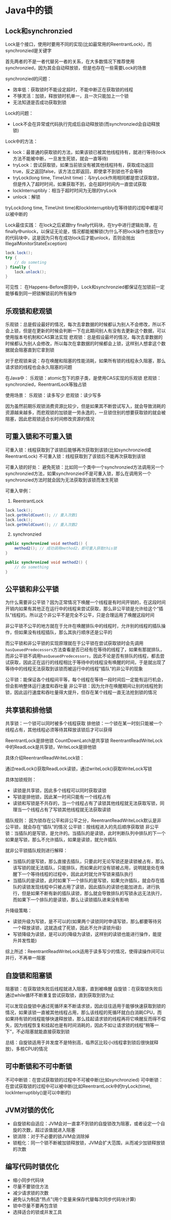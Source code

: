 # Java中的锁

## Lock和synchronzied

Lock是个接口，使用时要用不同的实现(比如最常用的ReentrantLock)，而synchronzied是关键字

首先两者的不是一者代替另一者的关系，在大多数情况下推荐使用synchronzied，因为其会自动释放锁，但是也存在一些需要Lock的场景

synchronzied的问题：
- 效率低：获取锁时不能设定超时，不能中断正在获取锁的线程
- 不够灵活：加锁，释放锁时机单一，且一次只能加上一个锁
- 无法知道是否成功获取到锁

Lock的问题：
- Lock不会在异常或代码执行完成后自动释放锁(而synchronzied会自动释放锁)

Lock中的方法：
- lock：最普通的获取锁的方法，如果该锁已被其他线程持有，就进行等待(lock方法不能被中断，一旦发生死锁，就会一直等待)
- tryLock：尝试获取锁，如果当前锁没有被其他线程持有，获取成功返回true，反之返回false，该方法立即返回，即使拿不到锁也不会等待
- tryLock(long time, TimeUnit time)：与tryLock作用相同都是尝试获取锁，但是传入了超时时间，如果获取不到，会在超时时间内一直尝试获取
- lockInterruptibly：相当于超时时间为无限的tryLock
- unlock：解锁

tryLock(long time, TimeUnit time)和lockInterruptibly在等待锁的过程中都是可以被中断的

Lock最佳实践：
在lock之后紧跟try finally代码块，在try中进行逻辑处理，在finally中unlock，以保证无论是，情况都能被解锁(为什么不把lock操作也放在try的代码块中，这是因为只有在成功lock后才能unlock，否则会抛出IllegalMonitorStateException)

```java
lock.lock();
try {
    // do someting
} finally {
    lock.unlock();
}
```

可见性：
在Happens-Before原则中，Lock和synchronzied都保证在加锁前一定能够看到同一把锁解锁前的所有操作

## 乐观锁和悲观锁

乐观锁：总是假设最好的情况，每次去拿数据的时候都认为别人不会修改，所以不会上锁，但是在更新的时候会判断一下在此期间别人有没有去更新这个数据，可以使用版本号机制和CAS算法实现
悲观锁：总是假设最坏的情况，每次去拿数据的时候都认为别人会修改，所以每次在拿数据的时候都会上锁，这样别人想拿这个数据就会阻塞直到它拿到锁

对于悲观锁来说：存在唤醒和阻塞的性能消耗，如果所有锁的线程永久阻塞，那么请求锁的线程也会永久阻塞的问题

在Java中：
乐观锁：atomic包下的原子类，是使用CAS实现的乐观锁
悲观锁：synchronzied，ReentrantLock等独占锁

使用场景：
乐观锁：读多写少
悲观锁：读少写多

因为虽然前期乐观锁消费资源比较少，但是如果其不断尝试写入，就会导致消耗的资源越来越多，而悲观锁的加锁是一劳永逸的，一旦锁住别的想要获取锁的就会被阻塞，因此悲观锁适合长时间修改资源的情况

## 可重入锁和不可重入锁

可重入锁：线程获取到了该锁后能够再次获取到该锁(比如synchronzied或ReentrantLock)
不可重入锁：线程获取到了该锁后不能再次获取到该锁

可重入锁的好处：
避免死锁：比如同一个类中一个synchronzied方法调用另一个synchronzied方法，如果synchronzied不是可重入锁，那么在调用另一个synchronzied方法时就会因为无法获取到该锁而发生死锁

可重入举例：

1. ReentrantLock

```java
lock.lock();
lock.getHoldCount(); // 重入次数1
lock.lock();
lock.getHoldCount(); // 重入次数2
```

2. synchronzied

```java
public synchronized void method1() {
    method2(); // 成功调用method2，即可重入获取this锁
}

public synchronized void method2() {
    // do something
}
```

## 公平锁和非公平锁

为什么需要非公平锁？因为正常情况下唤醒一个线程是有时间开销的，在这段时间开销内如果有其他正在运行中的线程来尝试获取，那么非公平锁是允许给这个“插队”线程的。所以这个非公平不是完全不公平，只是合理运用了唤醒这段时间

非公平锁不公平的地方就在于允许在唤醒排队中的线程时，允许别的线程的插队操作，但如果没有线程插队，那么其执行顺序还是公平的

而公平锁和非公平锁的实现原理就在于公平锁在尝试获取锁时会先调用`hasQueuedPredecessors`方法查看是否已经有在等待的线程了，如果有那就排队，而非公平锁不调用`hasQueuedPredecessors`，因此不论是否有排队的线程，都去尝试获取，因此正在运行的线程相比于等待中的线程没有唤醒的时间，于是就出现了等待中的线程无法获取到该锁而被运行中的线程“插队”的非公平的现象

公平锁：能保证各个线程间平等，每个线程在等待一段时间后一定能有运行机会，但会影响整体运行速度和吞吐量
非公平锁：因为允许在唤醒期间让别的线程抢到锁，因此运行速度和吞吐量得大提升，但存在某个线程一直无法抢到锁的情况

## 共享锁和排他锁

共享锁：一个锁可以同时被多个线程获取
排他锁：一个锁在某一时刻只能被一个线程占有，其他线程必须等待其释放该锁后才可以获得

ReentrantLock是排他锁
CountDownLatch是共享锁
ReentrantReadWriteLock中的ReadLock是共享锁，WriteLock是排他锁

具体介绍ReentrantReadWriteLock锁：

通过readLock()获取ReadLock读锁，通过writeLock()获取WriteLock写锁

具体加锁规则：
- 读锁是共享锁，因此多个线程可以同时获取读锁
- 写锁是排他锁，因此某一时间只能有一个线程占有
- 读锁和写锁是不共存的，当一个线程占有了读锁其他线程就无法获取写锁，同理当一个线程占有了写锁其他线程就无法获取读锁

插队规则：
因为锁存在公平和非公平之分，ReentrantReadWriteLock默认是非公平锁，就会存在“插队”的情况
公平锁：按线程进入的先后顺序获取锁
非公平锁：当插队的是写锁，是允许的。当插队的是读锁，此时判断队列中排队的下一个如果是写锁，那么不允许插队，如果是读锁，就允许插队

就非公平锁插队规则进行解释：
- 当插队的是写锁，那么直接去插队，只要此时无论写锁还是读锁被占有，那么该写锁的就无法插队，只能排队，而如果此时没有锁被占用，说明就是处在唤醒下一个等待线程的过程中，因此此时就允许写锁来插队执行
- 当插队的是读锁，此时如果下一个排队的是写锁，如果允许插队，就会存在插队的读锁发现线程中只被占用了读锁，因此插队的读锁也能加进去，进行执行，但是如果不断有新的插队读锁，那么就会导致排队的写锁永远无法执行，而如果下一个排队的是读锁，那么让读锁插队进来没有影响

升降级策略：
- 读锁升级为写锁，是不可以的(如果两个读锁同时申请写锁，那么都要等待另一个释放读锁，这就造成了死锁，因此不允许读锁升级)
- 写锁降级为读锁，是可以的(降级为读锁，这样别的读锁也能进行操作，能提升并发性能)

综上所述：ReentrantReadWriteLock适用于读多写少的情况，使得读操作间可以并行，不再单一阻塞

## 自旋锁和阻塞锁

阻塞锁：在获取锁失败后线程就进入阻塞，直到被唤醒
自旋锁：在获取锁失败后通过while循环不断重复尝试获取锁，直到获取到锁为止

可以发现自旋锁中通过死循环来不断请求锁，因此往往适用于能够快速获取到锁的情况，如果该锁一直被其他线程占用，那么该线程的死循环就白白消耗CPU，而如果持有锁的线程能够快速释放锁，那么挂起请求锁的线程再将它唤醒反而得不偿失，因为线程恢复和挂起也是有时间消耗的，因此不如让请求锁的线程“稍等一下”，不必阻塞就能直接获取到锁

总结：自旋锁适用于并发度不是特别高，临界区比较小(线程拿到锁后很快就释放)，多核CPU的情况

## 可中断锁和不可中断锁

不可中断锁：在尝试获取锁的过程中不可被中断(比如synchronzied)
可中断锁：在尝试获取锁的过程中可以被中断(比如ReentrantLock中的tryLock(time), lockInterruptibly()是可以中断的)

## JVM对锁的优化

- 自旋锁和自适应：JVM会对一直拿不到锁的自旋锁改为阻塞，或者设定一个自旋的次数，超过该值就进入阻塞
- 锁消除：对于不必要的锁JVM会消除掉
- 锁粗化：同一个锁不断被加锁释放锁，JVM会扩大范围，从而减少加锁释放锁的次数

## 编写代码时锁优化

- 缩小同步代码块
- 尽量不要锁住方法
- 减少请求锁的次数
- 避免认为制造“热点”(用个变量来保存代替每次同步代码块计算)
- 锁中尽量不要再包含锁
- 选择适合的锁或并发工具
